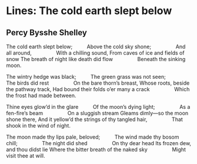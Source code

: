 # Lines: The cold earth slept below
## Percy Bysshe Shelley
The cold earth slept below;
         Above the cold sky shone;
                And all around,
                With a chilling sound,
From caves of ice and fields of snow
The breath of night like death did flow
                Beneath the sinking moon.

The wintry hedge was black;
         The green grass was not seen;
                The birds did rest
                On the bare thorn’s breast,
Whose roots, beside the pathway track,
Had bound their folds o’er many a crack
                Which the frost had made between.

Thine eyes glow’d in the glare
         Of the moon’s dying light;
                As a fen-fire’s beam
                On a sluggish stream
Gleams dimly—so the moon shone there,
And it yellow’d the strings of thy tangled hair,
                That shook in the wind of night.

The moon made thy lips pale, beloved;
         The wind made thy bosom chill;
                The night did shed
                On thy dear head
Its frozen dew, and thou didst lie
Where the bitter breath of the naked sky
                Might visit thee at will.